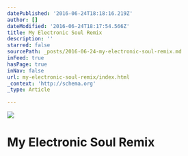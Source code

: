```yaml
---
datePublished: '2016-06-24T18:18:16.219Z'
author: []
dateModified: '2016-06-24T18:17:54.566Z'
title: My Electronic Soul Remix
description: ''
starred: false
sourcePath: _posts/2016-06-24-my-electronic-soul-remix.md
inFeed: true
hasPage: true
inNav: false
url: my-electronic-soul-remix/index.html
_context: 'http://schema.org'
_type: Article

---
```

![](https://the-grid-user-content.s3-us-west-2.amazonaws.com/68f4672d-e26d-4225-bb18-5b4645eef35c.jpg)

# My Electronic Soul Remix